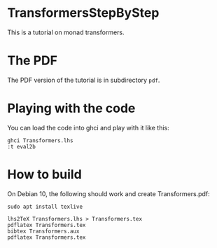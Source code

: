 # TransformersStepByStep

This is a tutorial on monad transformers.

# The PDF

The PDF version of the tutorial is in subdirectory `pdf`.

# Playing with the code

You can load the code into ghci and play with it like this:

```
ghci Transformers.lhs
:t eval2b
```

# How to build

On Debian 10, the following should work and create Transformers.pdf:

```
sudo apt install texlive

lhs2TeX Transformers.lhs > Transformers.tex
pdflatex Transformers.tex
bibtex Transformers.aux
pdflatex Transformers.tex
```


